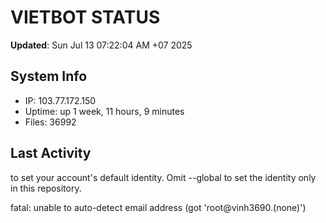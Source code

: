 # VIETBOT STATUS
**Updated**: Sun Jul 13 07:22:04 AM +07 2025

## System Info
- IP: 103.77.172.150
- Uptime: up 1 week, 11 hours, 9 minutes
- Files: 36992

## Last Activity

to set your account's default identity.
Omit --global to set the identity only in this repository.

fatal: unable to auto-detect email address (got 'root@vinh3690.(none)')
